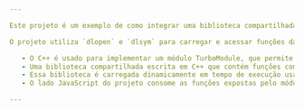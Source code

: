```yaml
---

Este projeto é um exemplo de como integrar uma biblioteca compartilhada (arquivo .so) em um aplicativo React Native usando JSI (JavaScript Interface) no Android. O objetivo é demonstrar como carregar e utilizar funções de uma biblioteca nativa escrita em C++ diretamente no JavaScript.

O projeto utiliza `dlopen` e `dlsym` para carregar e acessar funções da biblioteca compartilhada diretamente no C++.

   - O C++ é usado para implementar um módulo TurboModule, que permite a comunicação direta entre o JavaScript e o código nativo.
   - Uma biblioteca compartilhada escrita em C++ que contém funções como `getMessage` (retorna uma mensagem) e `multiply` (multiplica dois números).
   - Essa biblioteca é carregada dinamicamente em tempo de execução usando `dlopen` no código C++.
   - O lado JavaScript do projeto consome as funções expostas pelo módulo TurboModule, permitindo que o aplicativo React Native interaja com a biblioteca compartilhada.

--- 
```

